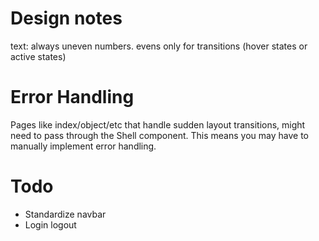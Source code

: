 # Design notes

text: always uneven numbers. evens only for transitions (hover states or active states)

# Error Handling

Pages like index/object/etc that handle sudden layout transitions, might need to pass through the Shell component.
This means you may have to manually implement error handling.

# Todo

-   Standardize navbar
-   Login logout
